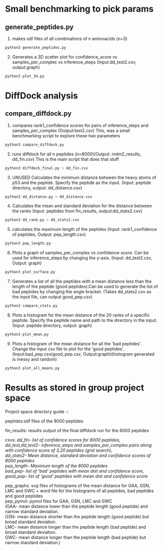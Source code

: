 # Small benchmarking to pick params

## generate_peptides.py

1. makes sdf files of all combinations of n aminoacids (n=3)

``` bash
python3 generate_peptides.py
```

2. Generates a 3D scatter plot for confidence_score vs samples_per_complex vs inference_steps (Input:dd_test2.csv, output:graph)
``` bash
python3 plot_3d.py
```

# DiffDock analysis

## compare_diffdock.py

1. compares rank1_confidence scores for pairs of inference_steps and samples_per_complex (Output:test2.csv)
This, was a small benchmarking script to explore these two parameters

``` bash
python3 compare_diffdock.py
```

2. runs diffdock for all n peptides (n=8000)(Output: mdm2_results, dd_fin.csv)
This is the main script that does that stuff
``` bash
python3 diffdock_final.py > dd_fin.csv
```

3. UNUSED Calculates the minimum distance between the heavy atoms of p53 and the peptide. Specify the peptide as the input. (Input: peptide directory, output: dd_distance.csv)
``` bash
python3 dd_distance.py > dd_distance.csv
```

4. Calculates the mean and standard deviation for the distance between the ranks (Input: peptides from fin_results, output:dd_stats2.csv)
``` bash
python3 dd_rank.py > dd_stats2.csv
```

5. calculates the maximum length of the peptides (Input: rank1_confidence of peptides, Output: pep_length.csv)
```bash
python3 pep_length.py
```
6. Plots a graph of samples_per_complex vs confidence score. Can be used for inference_steps by changing the y-axis. (Input: dd_test2.csv, Output: graph)
```bash
python3 plot_surface.py
``` 

7. Generates a list of all the peptides with a mean distance less than the length of the peptide (good peptides).Can be used to generate the list of bad peptides by changing the angle bracket. (Takes dd_stats2.csv as the input file, can output good_pep.csv)
```bash
python3 compare_stats.py
```

8. Plots a histogram for the mean distance of the 20 ranks of a specific peptide. Specify the peptide name and path to the directory in the input. (Input: peptide directory, output: graph)
```bash
python3 plot_mean.py
```

9. Plots a histogram of the mean distance for all the 'bad peptides'. Change the input csv file to plot for the 'good peptides'. (Input:bad_pep.csv/good_pep.csv, Output:graph)(histogram generated is messy and random)
```bash
python3 plot_all_means.py
``` 

# Results as stored in group project space

Project space directory guide -:

peptides:sdf files of the 8000 peptides

fin_results: results output of the final diffdock run for the 8000 peptides

csvs: *dd_fin- list of confidence scores for 8000 peptides,  
dd_test,dd_test2- inference_steps and samples_per_complex pairs along with confidence score of 3,20 peptides (grid search),  
dd_stats2- Mean distance, standard deviation and confidence scores of 8000 peptides  
pep_length- Maximum length of the 8000 peptides  
bad_pep- list of 'bad' peptides with mean dist and confidence score, good_pep- list of 'good' peptides with mean dist and confidence score*  

pep_graphs: svg files of histograms of the mean distance for GAA, GSN, LMC and GWC + word file for the histograms of all peptides, bad peptides and good peptides  
pep_pymol: pymol files for GAA, GSN, LMC and GWC  
(GAA- mean distance lower than the peptide length (good peptide) and narrow standard deviation.   
GSN- mean distance shorter than the peptide length (good peptide) but broad standard deviation.  
LMC- mean distance longer than the peptide length (bad peptide) and broad standard deviation.  
GWC- mean distance longer than the peptide length (bad peptide) but narrow standard deviation.)  
